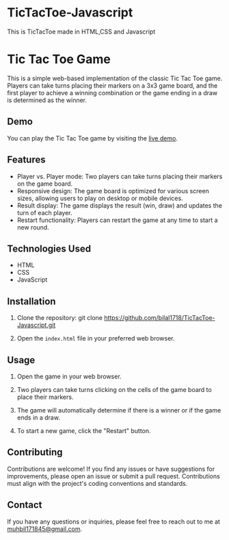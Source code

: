 # TicTacToe-Javascript
This is TicTacToe made in HTML,CSS and Javascript
# Tic Tac Toe Game

This is a simple web-based implementation of the classic Tic Tac Toe game. Players can take turns placing their markers on a 3x3 game board, and the first player to achieve a winning combination or the game ending in a draw is determined as the winner.

## Demo

You can play the Tic Tac Toe game by visiting the [live demo]().


## Features

- Player vs. Player mode: Two players can take turns placing their markers on the game board.
- Responsive design: The game board is optimized for various screen sizes, allowing users to play on desktop or mobile devices.
- Result display: The game displays the result (win, draw) and updates the turn of each player.
- Restart functionality: Players can restart the game at any time to start a new round.

## Technologies Used

- HTML
- CSS
- JavaScript

## Installation

1. Clone the repository:
git clone https://github.com/bilal1718/TicTacToe-Javascript.git

2. Open the `index.html` file in your preferred web browser.

## Usage

1. Open the game in your web browser.

2. Two players can take turns clicking on the cells of the game board to place their markers.

3. The game will automatically determine if there is a winner or if the game ends in a draw.

4. To start a new game, click the "Restart" button.

## Contributing

Contributions are welcome! If you find any issues or have suggestions for improvements, please open an issue or submit a pull request. Contributions must align with the project's coding conventions and standards.

## Contact

If you have any questions or inquiries, please feel free to reach out to me at muhbil171845@gmail.com.

